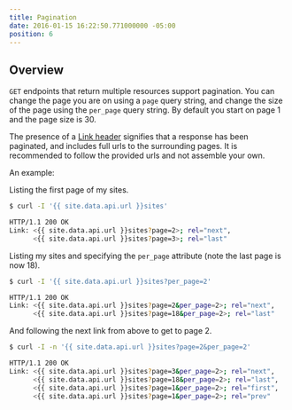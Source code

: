 ```yaml
---
title: Pagination
date: 2016-01-15 16:22:50.771000000 -05:00
position: 6
---
```


## Overview

`GET` endpoints that return multiple resources support pagination. You can change the page you are on using a `page` query string, and change the size of the page using the `per_page` query string. By default you start on page 1 and the page size is 30.

The presence of a [Link header](http://tools.ietf.org/html/rfc5988) signifies that a response has been paginated, and includes full urls to the surrounding pages. It is recommended to follow the provided urls and not assemble your own.

An example:

Listing the first page of my sites.

~~~ bash
$ curl -I '{{ site.data.api.url }}sites'

HTTP/1.1 200 OK
Link: <{{ site.data.api.url }}sites?page=2>; rel="next",
      <{{ site.data.api.url }}sites?page=3>; rel="last"
~~~

Listing my sites and specifying the `per_page` attribute (note the last page is now 18).

~~~ bash
$ curl -I '{{ site.data.api.url }}sites?per_page=2'

HTTP/1.1 200 OK
Link: <{{ site.data.api.url }}sites?page=2&per_page=2>; rel="next",
      <{{ site.data.api.url }}sites?page=18&per_page=2>; rel="last"
~~~

And following the next link from above to get to page 2.

~~~ bash
$ curl -I -n '{{ site.data.api.url }}sites?page=2&per_page=2'

HTTP/1.1 200 OK
Link: <{{ site.data.api.url }}sites?page=3&per_page=2>; rel="next",
      <{{ site.data.api.url }}sites?page=18&per_page=2>; rel="last",
      <{{ site.data.api.url }}sites?page=1&per_page=2>; rel="first",
      <{{ site.data.api.url }}sites?page=1&per_page=2>; rel="prev"
~~~
